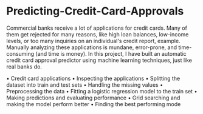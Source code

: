 # Predicting-Credit-Card-Approvals

Commercial banks receive a lot of applications for credit cards. Many of them get rejected for many reasons, like high loan balances, low-income levels, or too many inquiries on an individual's credit report, example. Manually analyzing these applications is mundane, error-prone, and time-consuming (and time is money). In this project, I have built an automatic credit card approval predictor using machine learning techniques, just like real banks do.

• Credit card applications
• Inspecting the applications
• Splitting the dataset into train and test sets
• Handling the missing values
• Preprocessing the data
• Fitting a logistic regression model to the train set
• Making predictions and evaluating performance
• Grid searching and making the model perform better
• Finding the best performing mode
